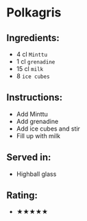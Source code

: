 # Polkagris

## Ingredients:
- 4 cl `Minttu`
- 1 cl `grenadine`
- 15 cl `milk`
- 8 `ice cubes`

## Instructions:
- Add Minttu
- Add grenadine
- Add ice cubes and stir
- Fill up with milk

## Served in:
- Highball glass

## Rating:
- ★★★★★